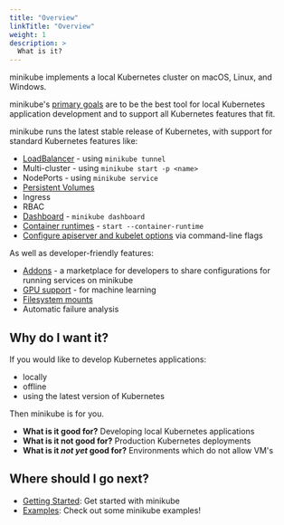 ```yaml
---
title: "Overview"
linkTitle: "Overview"
weight: 1
description: >
  What is it?
---
```


minikube implements a local Kubernetes cluster on macOS, Linux, and Windows.

minikube's [primary goals](https://github.com/kubernetes/minikube/blob/master/docs/contributors/principles.md) are to be the best tool for local Kubernetes application development and to support all Kubernetes features that fit.

minikube runs the latest stable release of Kubernetes, with support for standard Kubernetes features like:

* [LoadBalancer](https://github.com/kubernetes/minikube/blob/master/docs/tunnel.md) - using `minikube tunnel`
* Multi-cluster - using `minikube start -p <name>`
* NodePorts - using `minikube service`
* [Persistent Volumes](https://github.com/kubernetes/minikube/blob/master/docs/persistent_volumes.md)
* Ingress
* RBAC
* [Dashboard](https://github.com/kubernetes/minikube/blob/master/docs/dashboard.md) - `minikube dashboard`
* [Container runtimes](https://github.com/kubernetes/minikube/blob/master/docs/alternative_runtimes.md) - `start --container-runtime`
* [Configure apiserver and kubelet options](https://github.com/kubernetes/minikube/blob/master/docs/configuring_kubernetes.md) via command-line flags

As well as developer-friendly features:

* [Addons](https://github.com/kubernetes/minikube/blob/master/docs/addons.md) - a marketplace for developers to share configurations for running services on minikube
* [GPU support](https://github.com/kubernetes/minikube/blob/master/docs/gpu.md) - for machine learning
* [Filesystem mounts](https://github.com/kubernetes/minikube/blob/master/docs/host_folder_mount.md)
* Automatic failure analysis

## Why do I want it?

If you would like to develop Kubernetes applications:

* locally
* offline
* using the latest version of Kubernetes

Then minikube is for you.

* **What is it good for?** Developing local Kubernetes applications
* **What is it not good for?** Production Kubernetes deployments
* **What is it *not yet* good for?** Environments which do not allow VM's

## Where should I go next?

* [Getting Started](/start/): Get started with minikube
* [Examples](/examples/): Check out some minikube examples!
